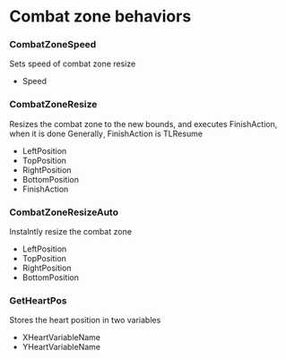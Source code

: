# Combat zone behaviors

### CombatZoneSpeed ###
Sets speed of combat zone resize

* Speed

### CombatZoneResize ###
Resizes the combat zone to the new bounds, and executes FinishAction, when it is done
Generally¸ FinishAction is TLResume

* LeftPosition
* TopPosition
* RightPosition
* BottomPosition
* FinishAction

### CombatZoneResizeAuto ###
Instalntly resize the combat zone

* LeftPosition
* TopPosition
* RightPosition
* BottomPosition

### GetHeartPos ###
Stores the heart position in two variables

* XHeartVariableName
* YHeartVariableName
